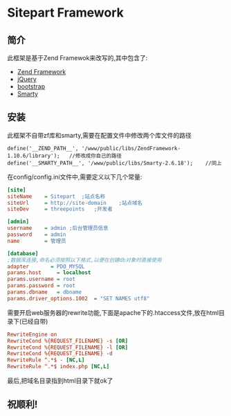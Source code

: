 Sitepart Framework
==================
简介
----
此框架是基于Zend Framewok来改写的,其中包含了:

  * [Zend Framework](http://framework.zend.com/)
  * [jQuery](http://jquery.org)
  * [bootstrap](http://twitter.github.com/bootstrap/)
  * [Smarty](http://smarty.net)

安装
----
此框架不自带zf库和smarty,需要在配置文件中修改两个库文件的路径


    define('__ZEND_PATH__', '/www/public/libs/ZendFramework-1.10.6/library');   //修改成你自己的路径
    define('__SMARTY_PATH__', '/www/public/libs/Smarty-2.6.18');    //同上


在config/config.ini文件中,需要定义以下几个常量:

```ini
[site]
siteName    = Sitepart  ;站点名称
siteUrl     = http://site-domain    ;站点域名
siteDev     = threepoints   ;开发者

[admin]
username    = admin ;后台管理员信息
password    = admin
name        = 管理员

[database]
;数据库连接,命名必须按照以下格式,以便在创建db对象时直接使用
adapter       = PDO_MYSQL
params.host     = localhost
params.username = root
params.password = root
params.dbname   = dbname
params.driver_options.1002  = "SET NAMES utf8"
```

需要开启web服务器的rewrite功能,下面是apache下的.htaccess文件,放在html目录下(已经自带)

```ini
RewriteEngine on
RewriteCond %{REQUEST_FILENAME} -s [OR]
RewriteCond %{REQUEST_FILENAME} -l [OR]
RewriteCond %{REQUEST_FILENAME} -d
RewriteRule ^.*$ - [NC,L]
RewriteRule ^.*$ index.php [NC,L]
```

最后,把域名目录指到html目录下就ok了

祝顺利!
-------
